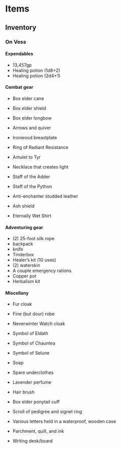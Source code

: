 # Items

## Inventory

### On Vess

#### Expendables

* 13,457gp
* Healing potion (1d8+2)
* Healing potion (2d4+1)

#### Combat gear

* Box elder cane
* Box elder shield
* Box elder longbow
* Arrows and quiver
* Ironwood breastplate

* Ring of Radiant Resistance
* Amulet to Tyr
* Necklace that creates light
* Staff of the Adder
* Staff of the Python
* Anti-enchanter studded leather
* Ash shield
* Eternally Wet Shirt

#### Adventuring gear

* (2) 25-foot silk rope
* backpack
* knife
* Tinderbox
* Healer’s kit (10 uses)
* (2) waterskin
* A couple emergency rations
* Copper pot
* Herbalism kit

#### Miscellany

* Fur cloak
* Fine (but dour) robe
* Neverwinter Watch cloak
* Symbol of Eldath
* Symbol of Chauntea
* Symbol of Selune

* Soap
* Spare underclothes
* Lavender perfume
* Hair brush
* Box elder ponytail cuff

* Scroll of pedigree and signet ring
* Various letters held in a waterproof, wooden case
* Parchment, quill, and ink
* Writing desk/board


